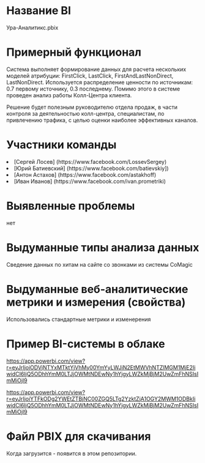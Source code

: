 # Название BI

Ура-Аналитикс.pbix

# Примерный функционал

Система выполняет формирование данных для расчета нескольких моделей атрибуции: FirstClick, LastClick, FirstAndLastNonDirect, LastNonDirect. Используется распределение ценности по источникам: 0.7 первому источнику, 0.3 последнему. Помимо этого в системе проведен анализ работы Колл-Центра клиента.

Решение будет полезным руководителю отдела продаж, в части контроля за деятельностью колл-центра, специалистам, по привлечению трафика, с целью оценки наиболее эффективных каналов.

# Участники команды

<li> [Сергей Лосев] (https://www.facebook.com/LossevSergey)
<li> [Юрий Батиевский] (https://www.facebook.com/batievskiy])
<li> [Антон Астахов] (https://www.facebook.com/astakhoff)
<li> [Иван Иванов] (https://www.facebook.com/ivan.prometriki)

# Выявленные проблемы

нет

# Выдуманные типы анализа данных

Сведение данных по хитам на сайте со звонками из системы CoMagic

# Выдуманные веб-аналитические метрики и измерения (свойства)

Использовались стандартные метрики и изменерения

# Пример BI-системы в облаке

https://app.powerbi.com/view?r=eyJrIjoiODVjNTYxMTktYjVhMy00YmYyLWJiN2EtMWVhNTZlMGM1MjE2IiwidCI6IjQ5ODhhYmM0LTJjOWMtNDEwNy1hYjgyLWZkMjBjM2UwZmFhNSIsImMiOjl9

https://app.powerbi.com/view?r=eyJrIjoiYTFkODg2YWEtZTBjNC00ZGQ5LTg2YzktZjA1OGY2MWM1ODBkIiwidCI6IjQ5ODhhYmM0LTJjOWMtNDEwNy1hYjgyLWZkMjBjM2UwZmFhNSIsImMiOjl9

# Файл PBIX для скачивания

Когда загрузится - появится в этом репозитории.
